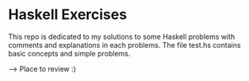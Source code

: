 # Haskell Exercises 

This repo is dedicated to my solutions to some Haskell problems with comments and explanations in each problems.
The file test.hs contains basic concepts and simple problems. 

--> Place to review :)
